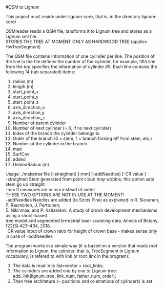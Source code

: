 #QSM to Lignum

This project must reside under lignum-core, that is, in the directory lignum-core/

QSMreader reads a QSM file, tansforms it to Lignum tree and stores as a Lignum xml file. <br />
STORES THE TREE AT MOMENT ONLY AS HARDWOOD TREE (applies HwTreeSegment) <br />

The QSM file contains information of one cylinder per line. The position of the line in the file defines the number of the cylinder, for example, fifth line from the top specifies the information of cylinder #5.
Each line contains the following 14 (tab separated) items:
1. radius (m)
2. length (m)
3. start_point_x
4. start_point_y
5. start_point_z
6. axis_direction_x
7. axis_direction_y
8. axis_direction_z
9. Number of parent cylinder
10. Number of next cylinder (= 0, if no next cylinder)
11. Index of the branch the cylinder belongs to
12. Order of the branch (0 = stem, 1 = branch forking off from stem, etc.)
13. Number of the cylinder in the branch
14. mad
15. SurfCov
16. added
17. UnmodRadius (m)

Usage: ./maketree file [-straighten] [-mm] [-addNeedles]  [-CR value ] <br />
-straighten	  Stem generated from point cloud may wobble, this option sets stem go up straight.<br />
-mm		  If measures are in mm instead of meter <br />
THESE TWO OPTIONS ARE NOT IN USE AT THE MOMENT! <br />
-addNeedles	  Needles are added (to Scots Pine) as explained in R. Sievanen, P. Raumonen, J. Perttunen, <br />
		  E. Nikinmaa, and P. Kaitaniemi. A study of crown development mechanisms using a shoot-based <br />
		  tree model and segmented terrestrial laser scanning data. Annals of Botany, 122(3):423–434, 2018. <br />
-CR value	  Input of crown ratio for height of crown base - makes sense only in case of -addNeedles <br />

The program works in a simple way (it is based on a version that reads root information to Lignun, the cylinder, that is,
TreeSegment in Lignum vocabulary, is refered to with link or root_link in the program):
1. The data is read in to list<vector<string> > root_links;
2. The cylinders are added one by one to Lignum tree: add_link(lignum_tree, link_num, father_num, order);
3. Then tree architeture (= positions and orientations of cylinders) is set

